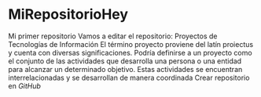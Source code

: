# MiRepositorioHey
Mi primer repositorio
Vamos a editar el repositorio:
Proyectos de Tecnologías de Información 
El término proyecto proviene del latín proiectus  y cuenta con diversas significaciones. Podría definirse a un proyecto como el conjunto de las actividades que desarrolla una persona o una entidad para alcanzar un determinado objetivo. Estas actividades se encuentran interrelacionadas y se desarrollan de manera coordinada
Crear repositorio en _GitHub_

